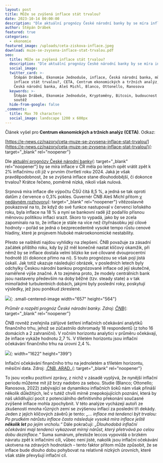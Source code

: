 ```yaml
---
layout: post
title: Může se zvýšená inflace stát trvalou?
date: 2023-10-14 00:00:00
description: "Dle aktuální prognózy České národní banky by se míra inflace v\_ČR měla po letech opět vrátit zpět k\_2% inflačnímu cíli již v\_prvním čtvrtletí roku 2024. Jaká je však pravděpodobnost, že se zvýšená inflace stane dlouhodobější, či dokonce trvalou? "
author: Štěpán Drábek
featured: true
categories:
  - ekonomie
featured_image: /uploads/ceta-ziskova-inflace.jpeg
download: muze-se-zvysena-inflace-stat-trvalou.pdf
seo:
  title: Může se zvýšená inflace stát trvalou?
  description: "Dle aktuální prognózy České národní banky by se míra inflace v\_ČR měla po letech opět vrátit zpět k\_2% inflačnímu cíli již v\_prvním čtvrtletí roku 2024. Jaká je však pravděpodobnost, že se zvýšená inflace stane dlouhodobější, či dokonce trvalou? "
  social_image:
  twitter_card: >-
    Štěpán Drábek, Ekonomie Jednoduše, inflace, Česká národní banka, může se
    inflace stát trvalou?, CETA, Centrum ekonomických a tržních analýz, ČNB,
    Česká národní banka, Aleš Michl, Blanco, Ottonello, Ranosova
  keywords: >-
    Štěpán Drábek, Ekonomie Jednoduše, Kryptoměny, Bitcoin, budoucnost peněz,
    soutěž
  hide-from-google: false
_comments:
  title: Max 70 characters
  social_image: landscape 1200 x 600px
---
```

Článek vyšel pro&nbsp;**Centrum ekonomických a tržních analýz (CETA)**. Odkaz:

[https://e-news.cz/nazory/ceta-muze-se-zvysena-inflace-stat-trvalou/](https://e-news.cz/nazory/ceta-muze-se-zvysena-inflace-stat-trvalou/){: target="_blank" rel="noopener"}



Dle [aktuální prognózy České národní banky](https://www.cnb.cz/cs/menova-politika/prognoza/){: target="_blank" rel="noopener"} by se míra inflace v ČR měla po letech opět vrátit zpět k 2% inflačnímu cíli již v prvním čtvrtletí roku 2024. Jaká je však pravděpodobnost, že se zvýšená inflace stane dlouhodobější, či dokonce trvalou? Krátce řečeno, poměrně nízká, nikoli však nulová.



Srpnová míra inflace dle výpočtu ČSÚ čítá 8,5 %, a jedná se tak oproti datům z července o 0,3% pokles. Guvernér ČNB Aleš Michl přitom [v nedávném rozhovoru](https://www.cnb.cz/cs/verejnost/servis-pro-media/autorske-clanky-rozhovory-s-predstaviteli-cnb/Ales-Michl-Necekejte-ze-v-pristich-mesicich-snizime-sazby.-Menova-politika-bude-prisna-do-doby-nez-inflace-setrva-kolem-2-/){: target="_blank" rel="noopener"} vítězoslavně poukazoval na to, že když do své funkce nastupoval v červenci loňského roku, byla inflace na 18 % a nyní se bankovní radě již podařilo přísnou měnovou politikou inflaci srazit. Skoro to vypadá, jako by se zcela zapomínalo na to, že inflace je stále na více než čtyřnásobku její cílové hodnoty – pořád se jedná o bezprecedentně vysoké tempo růstu cenové hladiny, které je projevem hluboké makroekonomické nestability.



Přesto se naštěstí najdou vyhlídky na zlepšení. ČNB považuje za zásadní začátek příštího roku, kdy by již měl konečně nastat klíčový okamžik, při němž by se inflace dostala velmi blízko ke své cílované dvouprocentní hodnotě (či dokonce přímo na ni). S touto prognózou se však pojí jistá úskalí. Jak totiž ukazuje následující obrázek, v posledních letech byly odchylky Českou národní bankou prognózované inflace od její skutečné, naměřené výše značné. A to zejména proto, že modely centrálních bank jsou nastaveny především na doby běžné (tzv. steady state) a v tak mimořádně turbulentních dobách, jakými byly poslední roky, poskytují výsledky, jež jsou poněkud zkreslené.



![](blob:https://app.cloudcannon.com/85308401-8b36-4043-bbb5-fa8c9dd1cf5f){: .small-centered-image width="657" height="564"}



*Průměr a rozpětí prognóz České národní banky. Zdroj:* [*ČNB*](https://www.cnb.cz/export/sites/cnb/cs/financni-trhy/.galleries/inflacni_ocekavani_ft/inflacni_ocekavani_ft_2023/C_inflocek_09_2023.pdf){: target="_blank" rel="noopener"}



ČNB rovněž zveřejnila zářijové šetření inflačních očekávání analytiků finančního trhu, jehož se zúčastnilo dohromady 18 respondentů (z toho 16 domácích a 2 zahraniční). V ročním horizontu analytici v průměru očekávají, že inflace vykáže hodnotu 2,7 %. V tříletém horizontu jsou inflační očekávání finančního trhu na úrovni 2,4 %.



![](blob:https://app.cloudcannon.com/07ff2666-34e5-47ee-b69a-debb92810368){: width="1622" height="399"}

Inflační očekávání finančního trhu na jednoletém a tříletém horizontu, měsíční data. Zdroj:&nbsp;[.ČNB, ARAD..](https://www.cnb.cz/arad/#/cs/home){: target="_blank" rel="noopener"}



To jsou vcelku pozitivní zprávy, z nichž v zásadě vyplývá, že nynější inflační periodu můžeme mít již brzy nadobro za sebou. Studie (Blanco; Ottonello; Ranosova, 2022) zabývající se dynamikou inflačních šoků nám však přináší několik důležitých, leč v tutéž chvíli mírně znepokojujících poznání, která by náš uklidňující pocit z potenciálního definitivního překonání současné zvýšené inflace mohla zpochybnit. V této analýze vycházejí autoři ze zkušeností mnoha různých zemí se zvýšenou inflací za poslední tři dekády. Jeden z jejích klíčových závěrů je tento: *„... inflace má tendenci být trvalou: Po prudkém nárůstu inflace často následuje vysoká míra inflace ještě **několik let** po jejím vrcholu.“* Dále pokračují: *„Dlouhodobá inflační očekávání mají tendenci vykazovat mírný nárůst, který přetrvává po celou dobu dezinflace.“* Suma sumárum, přestože leccos vypovídá o brzkém návratu zpět k inflačními cíli, vůbec není jisté, nakolik jsou inflační očekávání ukotvena na zdravých hodnotách – tento faktor přitom může způsobit, že se inflace bude dlouho dobu pohybovat na relativně nízkých úrovních, které však stále převyšují inflační cíl.